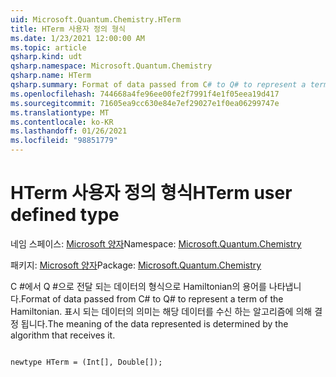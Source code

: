 ```yaml
---
uid: Microsoft.Quantum.Chemistry.HTerm
title: HTerm 사용자 정의 형식
ms.date: 1/23/2021 12:00:00 AM
ms.topic: article
qsharp.kind: udt
qsharp.namespace: Microsoft.Quantum.Chemistry
qsharp.name: HTerm
qsharp.summary: Format of data passed from C# to Q# to represent a term of the Hamiltonian. The meaning of the data represented is determined by the algorithm that receives it.
ms.openlocfilehash: 744668a4fe96ee00fe2f7991f4e1f05eea19d417
ms.sourcegitcommit: 71605ea9cc630e84e7ef29027e1f0ea06299747e
ms.translationtype: MT
ms.contentlocale: ko-KR
ms.lasthandoff: 01/26/2021
ms.locfileid: "98851779"
---
```

# <a name="hterm-user-defined-type"></a><span data-ttu-id="ab59e-102">HTerm 사용자 정의 형식</span><span class="sxs-lookup"><span data-stu-id="ab59e-102">HTerm user defined type</span></span>

<span data-ttu-id="ab59e-103">네임 스페이스: [Microsoft 양자](xref:Microsoft.Quantum.Chemistry)</span><span class="sxs-lookup"><span data-stu-id="ab59e-103">Namespace: [Microsoft.Quantum.Chemistry](xref:Microsoft.Quantum.Chemistry)</span></span>

<span data-ttu-id="ab59e-104">패키지: [Microsoft 양자](https://nuget.org/packages/Microsoft.Quantum.Chemistry)</span><span class="sxs-lookup"><span data-stu-id="ab59e-104">Package: [Microsoft.Quantum.Chemistry](https://nuget.org/packages/Microsoft.Quantum.Chemistry)</span></span>


<span data-ttu-id="ab59e-105">C #에서 Q #으로 전달 되는 데이터의 형식으로 Hamiltonian의 용어를 나타냅니다.</span><span class="sxs-lookup"><span data-stu-id="ab59e-105">Format of data passed from C# to Q# to represent a term of the Hamiltonian.</span></span>
<span data-ttu-id="ab59e-106">표시 되는 데이터의 의미는 해당 데이터를 수신 하는 알고리즘에 의해 결정 됩니다.</span><span class="sxs-lookup"><span data-stu-id="ab59e-106">The meaning of the data represented is determined by the algorithm that receives it.</span></span>

```qsharp

newtype HTerm = (Int[], Double[]);
```

